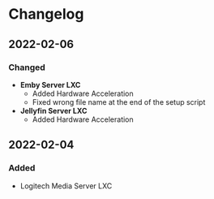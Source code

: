 # Changelog


## 2022-02-06
### Changed

- **Emby Server LXC**
  - Added Hardware Acceleration
  - Fixed wrong file name at the end of the setup script
- **Jellyfin Server LXC**
  - Added Hardware Acceleration

## 2022-02-04
### Added

- Logitech Media Server LXC
